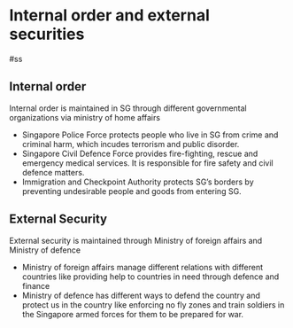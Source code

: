 # Internal order and external securities
#ss
## Internal order
Internal order is maintained in SG through different governmental organizations via ministry of home affairs
- Singapore Police Force protects people who live in SG from crime and criminal harm, which incudes terrorism and public disorder.
- Singapore Civil Defence Force provides fire-fighting, rescue and emergency medical services. It is responsible for fire safety and civil defence matters.
- Immigration and Checkpoint Authority protects SG’s borders by preventing undesirable people and goods from entering SG. 

## External Security
External security is maintained through Ministry of foreign affairs and Ministry of defence

- Ministry of foreign affairs manage different relations with different countries like providing help to countries in need through defence and finance
- Ministry of defence has different ways to defend the country and protect us in the country like enforcing no fly zones and train soldiers in the Singapore armed forces for them to be prepared for war.